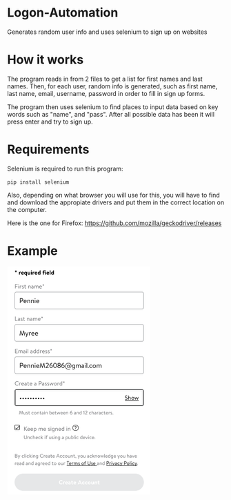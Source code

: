 # Logon-Automation
Generates random user info and uses selenium to sign up on websites

# How it works
The program reads in from 2 files to get a list for first names and last names. Then, for each user, random info is generated, such as first name, last name, email, username, password in order to fill in sign up forms.

The program then uses selenium to find places to input data based on key words such as "name", and "pass". After all possible data has been it will press enter and try to sign up.

# Requirements
Selenium is required to run this program:
```
pip install selenium
```

Also, depending on what browser you will use for this, you will have to find and download the appropiate drivers and put them in the correct location on the computer.

Here is the one for Firefox:
https://github.com/mozilla/geckodriver/releases

# Example

![Image Description](signup.png)

